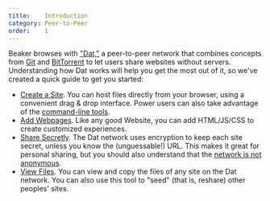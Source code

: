 ```yaml
---
title:    Introduction
category: Peer-to-Peer
order:    1
---
```


Beaker browses with ["Dat,"](/docs/technology.html) a peer-to-peer network that combines concepts from [Git](https://en.wikipedia.org/wiki/Git_(software)) and [BitTorrent](https://en.wikipedia.org/wiki/BitTorrent) to let users share websites without servers.
Understanding how Dat works will help you get the most out of it, so we've created a quick guide to get you started:

 - [Create a Site](./create-a-site.html). You can host files directly from your browser, using a convenient drag &amp; drop interface. Power users can also take advantage of the [command-line tools](/docs/advanced/cli-tools.html).
 - [Add Webpages](./add-webpages.html). Like any good Website, you can add HTML/JS/CSS to create customized experiences.
 - [Share Secretly](./share-secretly.html). The Dat network uses encryption to keep each site secret, unless you know the (unguessable!) URL. This makes it great for personal sharing, but you should also understand that the [network is not anonymous](/docs/faq.html#is-the-network-anonymous).
 - [View Files](./view-files.html). You can view and copy the files of any site on the Dat network. You can also use this tool to "seed" (that is, reshare) other peoples' sites.
